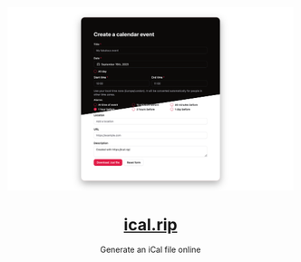 ![Screenshot](.github/assets/screenshot.png)

<h1 align="center"><a href="https://ical.rip/">ical.rip</a></h1>

<p align="center">Generate an iCal file online</p>
